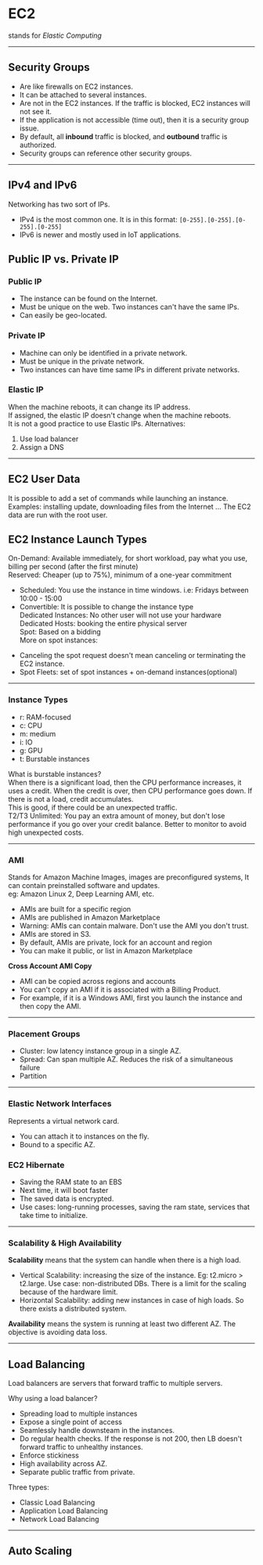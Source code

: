# EC2

stands for _Elastic Computing_  

----

## Security Groups

- Are like firewalls on EC2 instances.  
- It can be attached to several instances.  
- Are not in the EC2 instances. If the traffic is blocked, EC2 instances will not see it.  
- If the application is not accessible (time out), then it is a security group issue.  
- By default, all **inbound** traffic is blocked, and **outbound** traffic is authorized.  
- Security groups can reference other security groups.  

-----

## IPv4 and IPv6

Networking has two sort of IPs.
* IPv4 is the most common one.  It is in this format: `[0-255].[0-255].[0-255].[0-255]`  
* IPv6 is newer and mostly used in IoT applications.  

## Public IP vs. Private IP

### Public IP
- The instance can be found on the Internet.  
- Must be unique on the web. Two instances can't have the same IPs.  
- Can easily be geo-located.  

### Private IP
- Machine can only be identified in a private network.  
- Must be unique in the private network.  
- Two instances can have time same IPs in different private networks.  

### Elastic IP
When the machine reboots, it can change its IP address.  
If assigned, the elastic IP doesn't change when the machine reboots.  
It is not a good practice to use Elastic IPs. Alternatives:  
1. Use load balancer  
2. Assign a DNS  

----

## EC2 User Data
It is possible to add a set of commands while launching an instance.  
Examples: installing update, downloading files from the Internet ...
The EC2 data are run with the root user.  

## EC2 Instance Launch Types
On-Demand: Available immediately, for short workload, pay what you use, billing per second (after the first minute)  
Reserved: Cheaper (up to 75%), minimum of a one-year commitment  
* Scheduled: You use the instance in time windows. i.e: Fridays between 10:00 - 15:00  
* Convertible: It is possible to change the instance type  
Dedicated Instances: No other user will not use your hardware  
Dedicated Hosts: booking the entire physical server  
Spot: Based on a bidding  
More on spot instances:  
- Canceling the spot request doesn't mean canceling or terminating the EC2 instance.  
- Spot Fleets: set of spot instances + on-demand instances(optional)  

-----

### Instance Types
- r: RAM-focused
- c: CPU
- m: medium 
- i: IO
- g: GPU
- t: Burstable instances

What is burstable instances?  
When there is a significant load, then the CPU performance increases, it uses a credit. When the credit is over, then CPU performance goes down. If there is not a load, credit accumulates.  
This is good, if there could be an unexpected traffic.  
T2/T3 Unlimited: You pay an extra amount of money, but don't lose performance if you go over your credit balance. Better to monitor to avoid high unexpected costs.  

-----

### AMI
Stands for Amazon Machine Images, images are preconfigured systems, It can contain preinstalled software and updates.  
eg: Amazon Linux 2, Deep Learning AMI, etc.  
- AMIs are built for a specific region  
- AMIs are published in Amazon Marketplace
- Warning: AMIs can contain malware. Don't use the AMI you don't trust.  
- AMIs are stored in S3.  
- By default, AMIs are private, lock for an account and region  
- You can make it public, or list in Amazon Marketplace  

**Cross Account AMI Copy**  
- AMI can be copied across regions and accounts  
- You can't copy an AMI if it is associated with a Billing Product.  
- For example, if it is a Windows AMI, first you launch the instance and then copy the AMI.  

-----

### Placement Groups
* Cluster: low latency instance group in a single AZ.  
* Spread: Can span multiple AZ. Reduces the risk of a simultaneous failure  
* Partition  

-----

### Elastic Network Interfaces
Represents a virtual network card.  
* You can attach it to instances on the fly.  
* Bound to a specific AZ.  

### EC2 Hibernate
- Saving the RAM state to an EBS  
- Next time, it will boot faster  
- The saved data is encrypted.  
- Use cases: long-running processes, saving the ram state, services that take time to initialize.  

-----

### Scalability & High Availability
 
**Scalability** means that the system can handle when there is a high load.  
* Vertical Scalability: increasing the size of the instance. Eg: t2.micro > t2.large. Use case: non-distributed DBs. There is a limit for the scaling because of the hardware limit.  
* Horizontal Scalability: adding new instances in case of high loads. So there exists a distributed system.  

**Availability** means the system is running at least two different AZ. The objective is avoiding data loss.  

-----

## Load Balancing

Load balancers are servers that forward traffic to multiple servers.  

Why using a load balancer?  
* Spreading load to multiple instances  
* Expose a single point of access  
* Seamlessly handle downsteam in the instances.  
* Do regular health checks. If the response is not 200, then LB doesn't forward traffic to unhealthy instances.  
* Enforce stickiness  
* High availability across AZ.  
* Separate public traffic from private.  

Three types:  
- Classic Load Balancing  
- Application Load Balancing  
- Network Load Balancing  

-----

## Auto Scaling


















